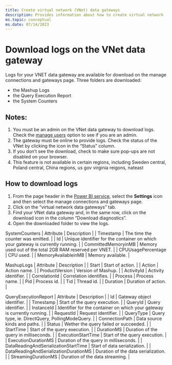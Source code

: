 ```yaml
---
title: Create virtual network (VNet) data gateways
description: Provides information about how to create virtual network (VNet) data gateways.
ms.topic: conceptual
ms.date: 07/14/2023
---
```


# Download logs on the VNet data gateway
Logs for your VNET data gateway are available for download on the manage connections and gateways page. Three folders are downloaded:

- the Mashup Logs
- the Query Execution Report
- the System Counters

## Notes:
1. You must be an admin on the VNet data gateway to download logs. Check the [manage users](https://learn.microsoft.com/en-us/data-integration/vnet/manage-data-gateways) option to see if you are an admin.
2. The gateway must be online to provide logs. Check the status of the VNet by clicking the icon in the “Status” column. 
3. If you don’t see the download, check to make sure pop-ups are not disabled on your browser.
4. This feature is not available in certain regions, including Sweden central, Poland central, China regions, us gov virginia reigons, nateast

## How to download logs
1. From the page header in the [Power BI service](https://app.powerbi.com), select the **Settings** icon and then select the manage connections and gateways page.
2. Click on the “virtual network data gateways” tab.
3. Find your VNet data gateway and, in the same row, click on the download icon in the column “Download diagnostics”.
4. Open the downloaded folder to view the logs.

SystemCounters
| Attribute | Description |
| Timestamp | The time the counter was emitted. |
| Id | Unique identifier for the container on which your gateway is currently running. |
| CommittedMemoryinMB | Memory used out of the total 2GB RAM reserved per VNET. |
| CPUUsagePercentage | CPU used. |
| MemoryAvailableinMB | Memory available. |

MashupLogs
| Attribute | Description |
| Start | Start of action. |
| Action | Action name. |
| ProductVersion | Version of Mashup. |
| ActivityId | Activity identifier. |
| CorrelationId | Correlation identifies. |
| Process | Process name. |
| Pid | Process id. |
| Tid | Thread id. |
| Duration | Duration of action. |

QueryExecutionReport
| Attribute | Description |
| Id | Gateway object identifier. |
| Timestamp | Start of the query execution. |
| QueryId | Query identifier. |
| InstanceId | Identifier for the container on which your gateway is currently running. |
| RequestId | Request identifier. |
| QueryType | Query type, ie. DirectQuery, PollingModeQuery. |
| ConnectionPath | Data source kinds and paths. |
| Status | Wether the query failed or succeeded. |
| StartTime | Start of the query execution. |
| DurationMS | Duration of the query in milliseconds. |
| ExecutionStartTime | Start of the query execution. |
| ExecutionDurationMS | Duration of the query in milliseconds. |
| DataReadingAndSerializationStartTime | Start of data serialization. |
| DataReadingAndSerializationDurationMS | Duration of the data serialization. |
| StreamingDurationMS | Duration of the data streaming. |